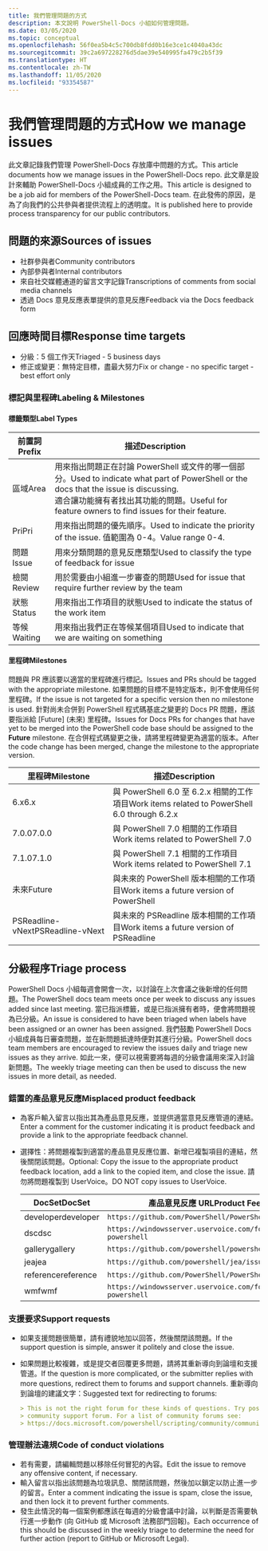 ```yaml
---
title: 我們管理問題的方式
description: 本文說明 PowerShell-Docs 小組如何管理問題。
ms.date: 03/05/2020
ms.topic: conceptual
ms.openlocfilehash: 56f0ea5b4c5c700db8fdd0b16e3ce1c4040a43dc
ms.sourcegitcommit: 39c2a697228276d5dae39e540995fa479c2b5f39
ms.translationtype: HT
ms.contentlocale: zh-TW
ms.lasthandoff: 11/05/2020
ms.locfileid: "93354587"
---
```

# <a name="how-we-manage-issues"></a><span data-ttu-id="e3e4b-103">我們管理問題的方式</span><span class="sxs-lookup"><span data-stu-id="e3e4b-103">How we manage issues</span></span>

<span data-ttu-id="e3e4b-104">此文章記錄我們管理 PowerShell-Docs 存放庫中問題的方式。</span><span class="sxs-lookup"><span data-stu-id="e3e4b-104">This article documents how we manage issues in the PowerShell-Docs repo.</span></span> <span data-ttu-id="e3e4b-105">此文章是設計來輔助 PowerShell-Docs 小組成員的工作之用。</span><span class="sxs-lookup"><span data-stu-id="e3e4b-105">This article is designed to be a job aid for members of the PowerShell-Docs team.</span></span> <span data-ttu-id="e3e4b-106">在此發佈的原因，是為了向我們的公共參與者提供流程上的透明度。</span><span class="sxs-lookup"><span data-stu-id="e3e4b-106">It is published here to provide process transparency for our public contributors.</span></span>

## <a name="sources-of-issues"></a><span data-ttu-id="e3e4b-107">問題的來源</span><span class="sxs-lookup"><span data-stu-id="e3e4b-107">Sources of issues</span></span>

- <span data-ttu-id="e3e4b-108">社群參與者</span><span class="sxs-lookup"><span data-stu-id="e3e4b-108">Community contributors</span></span>
- <span data-ttu-id="e3e4b-109">內部參與者</span><span class="sxs-lookup"><span data-stu-id="e3e4b-109">Internal contributors</span></span>
- <span data-ttu-id="e3e4b-110">來自社交媒體通道的留言文字記錄</span><span class="sxs-lookup"><span data-stu-id="e3e4b-110">Transcriptions of comments from social media channels</span></span>
- <span data-ttu-id="e3e4b-111">透過 Docs 意見反應表單提供的意見反應</span><span class="sxs-lookup"><span data-stu-id="e3e4b-111">Feedback via the Docs feedback form</span></span>

## <a name="response-time-targets"></a><span data-ttu-id="e3e4b-112">回應時間目標</span><span class="sxs-lookup"><span data-stu-id="e3e4b-112">Response time targets</span></span>

- <span data-ttu-id="e3e4b-113">分級：5 個工作天</span><span class="sxs-lookup"><span data-stu-id="e3e4b-113">Triaged - 5 business days</span></span>
- <span data-ttu-id="e3e4b-114">修正或變更：無特定目標，盡最大努力</span><span class="sxs-lookup"><span data-stu-id="e3e4b-114">Fix or change - no specific target - best effort only</span></span>

### <a name="labeling--milestones"></a><span data-ttu-id="e3e4b-115">標記與里程碑</span><span class="sxs-lookup"><span data-stu-id="e3e4b-115">Labeling & Milestones</span></span>

#### <a name="label-types"></a><span data-ttu-id="e3e4b-116">標籤類型</span><span class="sxs-lookup"><span data-stu-id="e3e4b-116">Label Types</span></span>

|<span data-ttu-id="e3e4b-117">前置詞</span><span class="sxs-lookup"><span data-stu-id="e3e4b-117">Prefix</span></span>  | <span data-ttu-id="e3e4b-118">描述</span><span class="sxs-lookup"><span data-stu-id="e3e4b-118">Description</span></span>                                                         |
|------- | --------------------------------------------------------------------|
|<span data-ttu-id="e3e4b-119">區域</span><span class="sxs-lookup"><span data-stu-id="e3e4b-119">Area</span></span>    | <span data-ttu-id="e3e4b-120">用來指出問題正在討論 PowerShell 或文件的哪一個部分。</span><span class="sxs-lookup"><span data-stu-id="e3e4b-120">Used to indicate what part of PowerShell or the docs that the issue is discussing.</span></span><br><span data-ttu-id="e3e4b-121">適合讓功能擁有者找出其功能的問題。</span><span class="sxs-lookup"><span data-stu-id="e3e4b-121">Useful for feature owners to find issues for their feature.</span></span>|
|<span data-ttu-id="e3e4b-122">Pri</span><span class="sxs-lookup"><span data-stu-id="e3e4b-122">Pri</span></span>     | <span data-ttu-id="e3e4b-123">用來指出問題的優先順序。</span><span class="sxs-lookup"><span data-stu-id="e3e4b-123">Used to indicate the priority of the issue.</span></span> <span data-ttu-id="e3e4b-124">值範圍為 0-4。</span><span class="sxs-lookup"><span data-stu-id="e3e4b-124">Value range 0-4.</span></span>        |
|<span data-ttu-id="e3e4b-125">問題</span><span class="sxs-lookup"><span data-stu-id="e3e4b-125">Issue</span></span>   | <span data-ttu-id="e3e4b-126">用來分類問題的意見反應類型</span><span class="sxs-lookup"><span data-stu-id="e3e4b-126">Used to classify the type of feedback for issue</span></span>                     |
|<span data-ttu-id="e3e4b-127">檢閱</span><span class="sxs-lookup"><span data-stu-id="e3e4b-127">Review</span></span>  | <span data-ttu-id="e3e4b-128">用於需要由小組進一步審查的問題</span><span class="sxs-lookup"><span data-stu-id="e3e4b-128">Used for issue that require further review by the team</span></span>              |
|<span data-ttu-id="e3e4b-129">狀態</span><span class="sxs-lookup"><span data-stu-id="e3e4b-129">Status</span></span>  | <span data-ttu-id="e3e4b-130">用來指出工作項目的狀態</span><span class="sxs-lookup"><span data-stu-id="e3e4b-130">Used to indicate the status of the work item</span></span>                        |
|<span data-ttu-id="e3e4b-131">等候</span><span class="sxs-lookup"><span data-stu-id="e3e4b-131">Waiting</span></span> | <span data-ttu-id="e3e4b-132">用來指出我們正在等候某個項目</span><span class="sxs-lookup"><span data-stu-id="e3e4b-132">Used to indicate that we are waiting on something</span></span>                   |

#### <a name="milestones"></a><span data-ttu-id="e3e4b-133">里程碑</span><span class="sxs-lookup"><span data-stu-id="e3e4b-133">Milestones</span></span>

<span data-ttu-id="e3e4b-134">問題與 PR 應該要以適當的里程碑進行標記。</span><span class="sxs-lookup"><span data-stu-id="e3e4b-134">Issues and PRs should be tagged with the appropriate milestone.</span></span> <span data-ttu-id="e3e4b-135">如果問題的目標不是特定版本，則不會使用任何里程碑。</span><span class="sxs-lookup"><span data-stu-id="e3e4b-135">If the issue is not targeted for a specific version then no milestone is used.</span></span> <span data-ttu-id="e3e4b-136">針對尚未合併到 PowerShell 程式碼基底之變更的 Docs PR 問題，應該要指派給 [Future] \(未來\) 里程碑。</span><span class="sxs-lookup"><span data-stu-id="e3e4b-136">Issues for Docs PRs for changes that have yet to be merged into the PowerShell code base should be assigned to the **Future** milestone.</span></span> <span data-ttu-id="e3e4b-137">在合併程式碼變更之後，請將里程碑變更為適當的版本。</span><span class="sxs-lookup"><span data-stu-id="e3e4b-137">After the code change has been merged, change the milestone to the appropriate version.</span></span>

|    <span data-ttu-id="e3e4b-138">里程碑</span><span class="sxs-lookup"><span data-stu-id="e3e4b-138">Milestone</span></span>     |                    <span data-ttu-id="e3e4b-139">描述</span><span class="sxs-lookup"><span data-stu-id="e3e4b-139">Description</span></span>                     |
| ---------------- | -------------------------------------------------- |
| <span data-ttu-id="e3e4b-140">6.x</span><span class="sxs-lookup"><span data-stu-id="e3e4b-140">6.x</span></span>              | <span data-ttu-id="e3e4b-141">與 PowerShell 6.0 至 6.2.x 相關的工作項目</span><span class="sxs-lookup"><span data-stu-id="e3e4b-141">Work items related to PowerShell 6.0 through 6.2.x</span></span> |
| <span data-ttu-id="e3e4b-142">7.0.0</span><span class="sxs-lookup"><span data-stu-id="e3e4b-142">7.0.0</span></span>            | <span data-ttu-id="e3e4b-143">與 PowerShell 7.0 相關的工作項目</span><span class="sxs-lookup"><span data-stu-id="e3e4b-143">Work items related to PowerShell 7.0</span></span>               |
| <span data-ttu-id="e3e4b-144">7.1.0</span><span class="sxs-lookup"><span data-stu-id="e3e4b-144">7.1.0</span></span>            | <span data-ttu-id="e3e4b-145">與 PowerShell 7.1 相關的工作項目</span><span class="sxs-lookup"><span data-stu-id="e3e4b-145">Work items related to PowerShell 7.1</span></span>               |
| <span data-ttu-id="e3e4b-146">未來</span><span class="sxs-lookup"><span data-stu-id="e3e4b-146">Future</span></span>           | <span data-ttu-id="e3e4b-147">與未來的 PowerShell 版本相關的工作項目</span><span class="sxs-lookup"><span data-stu-id="e3e4b-147">Work items a future version of PowerShell</span></span>          |
| <span data-ttu-id="e3e4b-148">PSReadline-vNext</span><span class="sxs-lookup"><span data-stu-id="e3e4b-148">PSReadline-vNext</span></span> | <span data-ttu-id="e3e4b-149">與未來的 PSReadline 版本相關的工作項目</span><span class="sxs-lookup"><span data-stu-id="e3e4b-149">Work items a future version of PSReadline</span></span>          |

## <a name="triage-process"></a><span data-ttu-id="e3e4b-150">分級程序</span><span class="sxs-lookup"><span data-stu-id="e3e4b-150">Triage process</span></span>

<span data-ttu-id="e3e4b-151">PowerShell Docs 小組每週會開會一次，以討論在上次會議之後新增的任何問題。</span><span class="sxs-lookup"><span data-stu-id="e3e4b-151">The PowerShell docs team meets once per week to discuss any issues added since last meeting.</span></span> <span data-ttu-id="e3e4b-152">當已指派標籤，或是已指派擁有者時，便會將問題視為已分級。</span><span class="sxs-lookup"><span data-stu-id="e3e4b-152">An issue is considered to have been triaged when labels have been assigned or an owner has been assigned.</span></span> <span data-ttu-id="e3e4b-153">我們鼓勵 PowerShell Docs 小組成員每日審查問題，並在新問題抵達時便對其進行分級。</span><span class="sxs-lookup"><span data-stu-id="e3e4b-153">PowerShell docs team members are encouraged to review the issues daily and triage new issues as they arrive.</span></span> <span data-ttu-id="e3e4b-154">如此一來，便可以視需要將每週的分級會議用來深入討論新問題。</span><span class="sxs-lookup"><span data-stu-id="e3e4b-154">The weekly triage meeting can then be used to discuss the new issues in more detail, as needed.</span></span>

### <a name="misplaced-product-feedback"></a><span data-ttu-id="e3e4b-155">錯置的產品意見反應</span><span class="sxs-lookup"><span data-stu-id="e3e4b-155">Misplaced product feedback</span></span>

- <span data-ttu-id="e3e4b-156">為客戶輸入留言以指出其為產品意見反應，並提供適當意見反應管道的連結。</span><span class="sxs-lookup"><span data-stu-id="e3e4b-156">Enter a comment for the customer indicating it is product feedback and provide a link to the appropriate feedback channel.</span></span>
- <span data-ttu-id="e3e4b-157">選擇性：將問題複製到適當的產品意見反應位置、新增已複製項目的連結，然後關閉該問題。</span><span class="sxs-lookup"><span data-stu-id="e3e4b-157">Optional: Copy the issue to the appropriate product feedback location, add a link to the copied item, and close the issue.</span></span> <span data-ttu-id="e3e4b-158">請勿將問題複製到 UserVoice。</span><span class="sxs-lookup"><span data-stu-id="e3e4b-158">DO NOT copy issues to UserVoice.</span></span>

  | <span data-ttu-id="e3e4b-159">DocSet</span><span class="sxs-lookup"><span data-stu-id="e3e4b-159">DocSet</span></span>    | <span data-ttu-id="e3e4b-160">產品意見反應 URL</span><span class="sxs-lookup"><span data-stu-id="e3e4b-160">Product Feedback URL</span></span>                                           |
  | --------- | -------------------------------------------------------------- |
  | <span data-ttu-id="e3e4b-161">developer</span><span class="sxs-lookup"><span data-stu-id="e3e4b-161">developer</span></span> | `https://github.com/PowerShell/PowerShell/issues/new/choose`   |
  | <span data-ttu-id="e3e4b-162">dsc</span><span class="sxs-lookup"><span data-stu-id="e3e4b-162">dsc</span></span>       | `https://windowsserver.uservoice.com/forums/301869-powershell` |
  | <span data-ttu-id="e3e4b-163">gallery</span><span class="sxs-lookup"><span data-stu-id="e3e4b-163">gallery</span></span>   | `https://github.com/powershell/powershellgallery/issues/new`   |
  | <span data-ttu-id="e3e4b-164">jea</span><span class="sxs-lookup"><span data-stu-id="e3e4b-164">jea</span></span>       | `https://github.com/powershell/jea/issues/new`                 |
  | <span data-ttu-id="e3e4b-165">reference</span><span class="sxs-lookup"><span data-stu-id="e3e4b-165">reference</span></span> | `https://github.com/PowerShell/PowerShell/issues/new/choose`   |
  | <span data-ttu-id="e3e4b-166">wmf</span><span class="sxs-lookup"><span data-stu-id="e3e4b-166">wmf</span></span>       | `https://windowsserver.uservoice.com/forums/301869-powershell` |

### <a name="support-requests"></a><span data-ttu-id="e3e4b-167">支援要求</span><span class="sxs-lookup"><span data-stu-id="e3e4b-167">Support requests</span></span>

- <span data-ttu-id="e3e4b-168">如果支援問題很簡單，請有禮貌地加以回答，然後關閉該問題。</span><span class="sxs-lookup"><span data-stu-id="e3e4b-168">If the support question is simple, answer it politely and close the issue.</span></span>
- <span data-ttu-id="e3e4b-169">如果問題比較複雜，或是提交者回覆更多問題，請將其重新導向到論壇和支援管道。</span><span class="sxs-lookup"><span data-stu-id="e3e4b-169">If the question is more complicated, or the submitter replies with more questions, redirect them to forums and support channels.</span></span> <span data-ttu-id="e3e4b-170">重新導向到論壇的建議文字：</span><span class="sxs-lookup"><span data-stu-id="e3e4b-170">Suggested text for redirecting to forums:</span></span>

  ```Markdown
  > This is not the right forum for these kinds of questions. Try posting your question in a
  > community support forum. For a list of community forums see:
  > https://docs.microsoft.com/powershell/scripting/community/community-support
  ```

### <a name="code-of-conduct-violations"></a><span data-ttu-id="e3e4b-171">管理辦法違規</span><span class="sxs-lookup"><span data-stu-id="e3e4b-171">Code of conduct violations</span></span>

- <span data-ttu-id="e3e4b-172">若有需要，請編輯問題以移除任何冒犯的內容。</span><span class="sxs-lookup"><span data-stu-id="e3e4b-172">Edit the issue to remove any offensive content, if necessary.</span></span>
- <span data-ttu-id="e3e4b-173">輸入留言以指出該問題為垃圾訊息、關閉該問題，然後加以鎖定以防止進一步的留言。</span><span class="sxs-lookup"><span data-stu-id="e3e4b-173">Enter a comment indicating the issue is spam, close the issue, and then lock it to prevent further comments.</span></span>
- <span data-ttu-id="e3e4b-174">發生此情況的每一個案例都應該在每週的分級會議中討論，以判斷是否需要執行進一步動作 (向 GitHub 或 Microsoft 法務部門回報)。</span><span class="sxs-lookup"><span data-stu-id="e3e4b-174">Each occurrence of this should be discussed in the weekly triage to determine the need for further action (report to GitHub or Microsoft Legal).</span></span>
